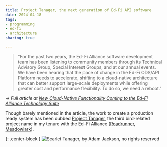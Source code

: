 ```yaml
---
title: Project Tanager, the next generation of Ed-Fi API software
date: 2024-04-18
tags:
- programming
- ed-fi
- architecture
sharing: true

---
```


> "For the past two years, the Ed-Fi Alliance software development team has been
> listening to community members through its Technical Advisory Group, Special
> Interest Groups, and at our annual events. We have been hearing that the pace
> of change in the Ed-Fi ODS/API Platform needs to accelerate, shifting to a
> cloud-native architecture that can better support large-scale deployments
> while offering greater cost and performance flexibility. To do so, we need a
> reboot."

→ _Full article at [New Cloud-Native Functionality Coming to the Ed-Fi Alliance
Technology Suite](https://www.ed-fi.org/blog/cloud-native-ed-fi-technology/)_

Though barely mentioned in the article, the work to create a production ready
system has been dubbed [Project
Tanager](https://github.com/Ed-Fi-Alliance-OSS/Project-Tanager), the third
bird-related project name in my tenure with the Ed-Fi Alliance
([Roadrunner](/archive/2019/06/04/postgresql-for-the-ods/),
[Meadowlark](/archive/2022/06/03/exploring-next-generation-meadowlark/)).

{: .center-block }
![Scarlet Tanager, by Adam Jackson, no rights
reserved](/images/scarlet-tanager_by_adam-jackson_no-rights-reserved_square-256.png)
